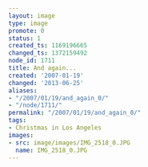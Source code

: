 ```yaml
---
layout: image
type: image
promote: 0
status: 1
created_ts: 1169196665
changed_ts: 1372159492
node_id: 1711
title: And again...
created: '2007-01-19'
changed: '2013-06-25'
aliases:
- "/2007/01/19/and_again_0/"
- "/node/1711/"
permalink: "/2007/01/19/and_again_0/"
tags:
- Christmas in Los Angeles
images:
- src: image/images/IMG_2518_0.JPG
  name: IMG_2518_0.JPG
---
```


